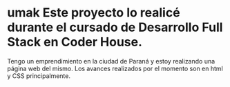 # umak Este proyecto lo realicé durante el cursado de Desarrollo Full Stack en Coder House.
Tengo un emprendimiento en la ciudad de Paraná y estoy realizando una página web del mismo.
Los avances realizados por el momento son en html y CSS principalmente.
